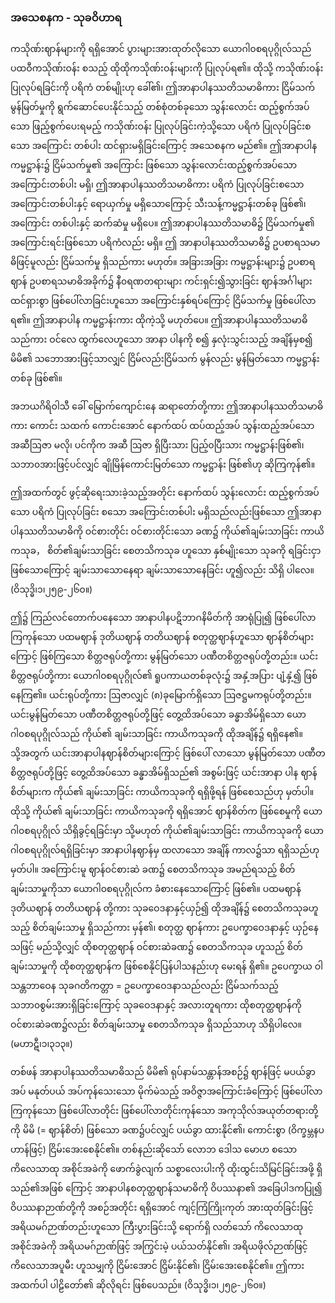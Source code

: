 ### အသေစနက - သုခဝိဟာရ

ကသိုဏ်းဈာန်များကို ရရှိအောင် ပွားများအားထုတ်လိုသော ယောဂါ၀စရပုဂ္ဂိုလ်သည် ပထဝီကသိုဏ်းဝန်း စသည့် ထိုထိုကသိုဏ်းဝန်းများကို ပြုလုပ်ရ၏။ 
ထိုသို့ ကသိုဏ်းဝန်း ပြုလုပ်ရခြင်းကို ပရိကံ တစ်မျိုးဟု ခေါ်၏၊ ဤအာနာပါနဿတိသမာဓိကား ငြိမ်သက်မွန်မြတ်မှုကို ရွက်ဆောင်ပေးနိုင်သည့် တစ်စုံတစ်ခုသော သွန်းလောင်း ထည့်စွက်အပ်သော ဖြည့်စွက်ပေးရမည့် ကသိုဏ်းဝန်း ပြုလုပ်ခြင်းကဲ့သို့သော ပရိကံ ပြုလုပ်ခြင်းစသော အကြောင်း တစ်ပါး ထင်ရှားမရှိခြင်းကြောင့် အသေစနက မည်၏။ 
ဤအာနာပါနကမ္မဋ္ဌာန်း၌ ငြိမ်သက်မှု၏ အကြောင်း ဖြစ်သော သွန်းလောင်းထည့်စွက်အပ်သော အကြောင်းတစ်ပါး မရှိ၊ ဤအာနာပါနဿတိသမာဓိကား ပရိကံ ပြုလုပ်ခြင်းစသော အကြောင်းတစ်ပါးနှင့် ရောယှက်မှု မရှိသောကြောင့် သီးသန့်ကမ္မဋ္ဌာန်းတစ်ခု ဖြစ်၏၊ အကြောင်း တစ်ပါးနှင့် ဆက်ဆံမှု မရှိပေ။ 
ဤအာနာပါနဿတိသမာဓိ၌ ငြိမ်သက်မှု၏ အကြောင်းရင်းဖြစ်သော ပရိကံလည်း မရှိ။ 
ဤ အာနာပါနဿတိသမာဓိ၌ ဥပစာရသမာဓိဖြင့်မူလည်း ငြိမ်သက်မှု ရှိသည်ကား မဟုတ်။ 
အခြားအခြား ကမ္မဋ္ဌာန်းများ၌ ဥပစာရဈာန် ဥပစာရသမာဓိအခိုက်၌ နီ၀ရဏတရားများ ကင်းရှင်း၍သွားခြင်း ဈာန်အင်္ဂါများ ထင်ရှားစွာ ဖြစ်ပေါ်လာခြင်းဟူသော အကြောင်းနှစ်ရပ်ကြောင့် ငြိမ်သက်မှု ဖြစ်ပေါ်လာရ၏။ 
ဤအာနာပါန ကမ္မဋ္ဌာန်းကား ထိုကဲ့သို့ မဟုတ်ပေ။ 
ဤအာနာပါနဿတိသမာဓိသည်ကား ဝင်လေ ထွက်လေဟူသော အာနာ ပါနကို စ၍ နှလုံးသွင်းသည့် အချိန်မှစ၍ မိမိ၏ သဘောအားဖြင့်သာလျှင် ငြိမ်လည်းငြိမ်သက် မွန်လည်း မွန်မြတ်သော ကမ္မဋ္ဌာန်းတစ်ခု ဖြစ်၏။

အဘယဂိရိဝါသီ ခေါ် မြောက်ကျောင်းနေ ဆရာတော်တို့ကား ဤအာနာပါနဿတိသမာဓိကား ကောင်း သထက် ကောင်းအောင် နောက်ထပ် ထပ်ထည့်အပ် သွန်းထည့်အပ်သော အဆီဩဇာ မလို၊ ပင်ကိုက အဆီ ဩဇာ ရှိပြီးသား ပြည့်၀ပြီးသား ကမ္မဋ္ဌာန်းဖြစ်၏၊ သဘာ၀အားဖြင့်ပင်လျှင် ချိုမြိန်ကောင်းမြတ်သော ကမ္မဋ္ဌာန်း ဖြစ်၏ဟု ဆိုကြကုန်၏။

ဤအထက်တွင် ဖွင့်ဆိုရေးသားခဲ့သည့်အတိုင်း နောက်ထပ် သွန်းလောင်း ထည့်စွက်အပ်သော ပရိကံ ပြုလုပ်ခြင်း စသော အကြောင်းတစ်ပါး မရှိသည်လည်းဖြစ်သော ဤအာနာပါနဿတိသမာဓိကို ဝင်စားတိုင်း ဝင်စားတိုင်းသော ခဏ၌ ကိုယ်၏ချမ်းသာခြင်း ကာယိကသုခ， စိတ်၏ချမ်းသာခြင်း စေတသိကသုခ ဟူသော နှစ်မျိုးသော သုခကို ရခြင်းငှာ ဖြစ်သောကြောင့် ချမ်းသာသောနေရာ ချမ်းသာသောနေခြင်း ဟူ၍လည်း သိရှိ ပါလေ။ (ဝိသုဒ္ဓိ၊၁၊၂၅၉-၂၆၀။)

ဤ၌ ကြည်လင်တောက်ပနေသော အာနာပါနပဋိဘာဂနိမိတ်ကို အာရုံပြု၍ ဖြစ်ပေါ်လာကြကုန်သော ပထမဈာန် ဒုတိယဈာန် တတိယဈာန် စတုတ္ထဈာန်ဟူသော ဈာန်စိတ်များကြောင့် ဖြစ်ကြသော စိတ္တဇရုပ်တို့ကား မွန်မြတ်သော ပဏီတစိတ္တဇရုပ်တို့တည်း။ 
ယင်းစိတ္တဇရုပ်တို့ကား ယောဂါ၀စရပုဂ္ဂိုလ်၏ ရူပကာယတစ်ခုလုံး၌ အနှံ့အပြား ပျံ့နှံ့၍ ဖြစ်နေကြ၏။ 
ယင်းရုပ်တို့ကား ဩဇာလျှင် (၈)ခုမြောက်ရှိသော ဩဇဋ္ဌမကရုပ်တို့တည်း။ 
ယင်းမွန်မြတ်သော ပဏီတစိတ္တဇရုပ်တို့ဖြင့် တွေ့ထိအပ်သော ခန္ဓာအိမ်ရှိသော ယောဂါ၀စရပုဂ္ဂိုလ်သည် ကိုယ်၏ ချမ်းသာခြင်း ကာယိကသုခကို ထိုအချိန်၌ ရရှိနေ၏။ 
သို့အတွက် ယင်းအာနာပါနဈာန်စိတ်များကြောင့် ဖြစ်ပေါ် လာသော မွန်မြတ်သော ပဏီတစိတ္တဇရုပ်တို့ဖြင့် တွေ့ထိအပ်သော ခန္ဓာအိမ်ရှိသည်၏ အစွမ်းဖြင့် ယင်းအာနာ ပါန ဈာန်စိတ်များက ကိုယ်၏ ချမ်းသာခြင်း ကာယိကသုခကို ရရှိဖို့ရန် ဖြစ်စေသည်ဟု မှတ်ပါ။ 
ထိုသို့ ကိုယ်၏ ချမ်းသာခြင်း ကာယိကသုခကို ရရှိအောင် ဈာန်စိတ်က ဖြစ်စေမှုကို ယောဂါ၀စရပုဂ္ဂိုလ် သိရှိခွင့်ရခြင်းမှာ သို့မဟုတ် ကိုယ်၏ချမ်းသာခြင်း ကာယိကသုခကို ယောဂါ၀စရပုဂ္ဂိုလ်ရရှိခြင်းမှာ အာနာပါနဈာန်မှ ထလာသော အချိန် ကာလ၌သာ ရရှိသည်ဟု မှတ်ပါ။ 
အကြောင်းမူ ဈာန်ဝင်စားဆဲ ခဏ၌ စေတသိကသုခ အမည်ရသည့် စိတ် ချမ်းသာမှုကိုသာ ယောဂါ၀စရပုဂ္ဂိုလ်က ခံစားနေသောကြောင့် ဖြစ်၏။ 
ပထမဈာန် ဒုတိယဈာန် တတိယဈာန် တို့ကား သုခဝေဒနာနှင့်ယှဉ်၍ ထိုအချိန်၌ စေတသိကသုခဟူသည့် စိတ်ချမ်းသာမှု ရှိသည်ကား မှန်၏၊ စတုတ္ထ ဈာန်ကား ဥပေက္ခာဝေဒနာနှင့် ယှဉ်နေသဖြင့် မည်သို့လျှင် ထိုစတုတ္ထဈာန် ဝင်စားဆဲခဏ၌ စေတသိကသုခ ဟူသည့် စိတ်ချမ်းသာမှုကို ထိုစတုတ္ထဈာန်က ဖြစ်စေနိုင်ပြန်ပါသနည်းဟု မေးရန် ရှိ၏။ 
ဥပေက္ခာယ ဝါ သန္တဘာဝေန သုခဂတိကတ္တာ = ဥပေက္ခာဝေဒနာသည်လည်း ငြိမ်သက်သည့် သဘာ၀စွမ်းအားရှိခြင်းကြောင့် သုခဝေဒနာနှင့် အလားတူရကား ထိုစတုတ္ထဈာန်ကို ဝင်စားဆဲခဏ၌လည်း စိတ်ချမ်းသာမှု စေတသိကသုခ ရှိသည်သာဟု သိရှိပါလေ။ (မဟာဋီ၊၁၊၃၁၃။)

တစ်ဖန် အာနာပါနဿတိသမာဓိသည် မိမိ၏ ရုပ်နာမ်သန္တာန်အစဉ်၌ ဈာန်ဖြင့် မပယ်ခွာအပ် မနုတ်ပယ် အပ်ကုန်သေးသော မိုက်မဲသည့် အဝိဇ္ဇာအကြောင်းခံကြောင့် ဖြစ်ပေါ်လာကြကုန်သော ဖြစ်ပေါ်လာတိုင်း ဖြစ်ပေါ်လာတိုင်းကုန်သော အကုသိုလ်အယုတ်တရားတို့ကို မိမိ (= ဈာန်စိတ်) ဖြစ်သော ခဏ၌ပင်လျှင် ပယ်ခွာ ထားနိုင်၏၊ ကောင်းစွာ (ဝိက္ခမ္ဘနပဟာန်ဖြင့်) ငြိမ်းအေးစေနိုင်၏။ 
တစ်နည်းဆိုသော် လောဘ ဒေါသ မောဟ စသော ကိလေသာထု အစိုင်အခဲကို ဖောက်ခွဲလျက် သစ္စာလေးပါးကို ထိုးထွင်းသိမြင်ခြင်းအဖို့ ရှိသည်၏အဖြစ် ကြောင့် အာနာပါနစတုတ္ထဈာန်သမာဓိကို ဝိပဿနာ၏ အခြေပါဒကပြု၍ ဝိပဿနာဉာဏ်တို့ကို အစဉ်အတိုင်း ရရှိအောင် ကျင့်ကြံကြိုးကုတ် အားထုတ်ခြင်းဖြင့် အရိယမဂ်ဉာဏ်တည်းဟူသော ကြီးပွားခြင်းသို့ ရောက်ရှိ လတ်သော် ကိလေသာထု အစိုင်အခဲကို အရိယမဂ်ဉာဏ်ဖြင့် အကြွင်းမဲ့ ပယ်သတ်နိုင်၏၊ အရိယဖိုလ်ဉာဏ်ဖြင့် ကိလေသာအပူမီး ဟူသမျှကို ငြိမ်းအောင် ငြှိမ်းနိုင်၏၊ ငြိမ်းအေးစေနိုင်၏။ 
ဤကား အထက်ပါ ပါဠိတော်၏ ဆိုလိုရင်း ဖြစ်ပေသည်။ (ဝိသုဒ္ဓိ၊၁၊၂၅၉-၂၆၀။) 